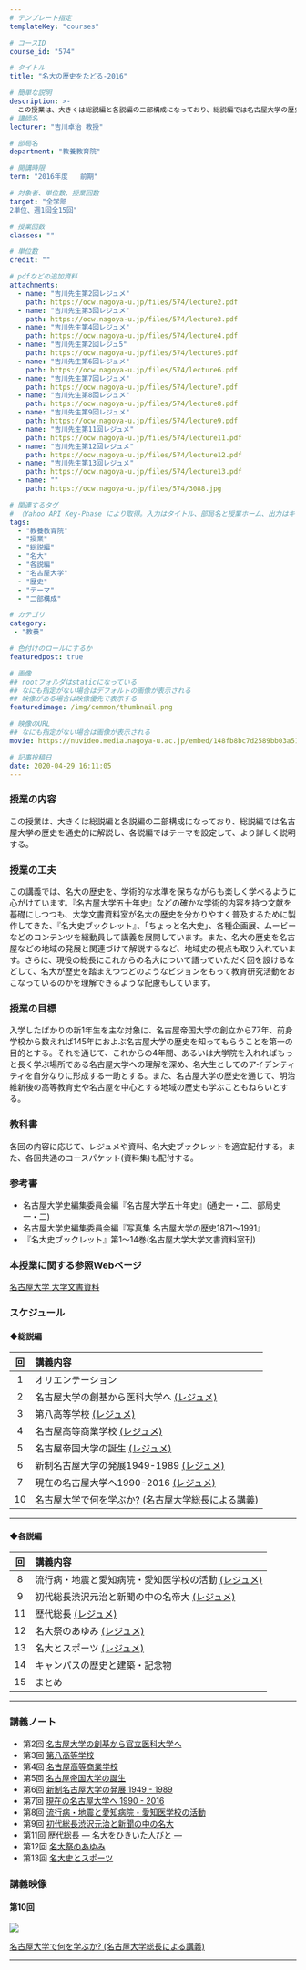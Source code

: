 ```yaml
---
# テンプレート指定
templateKey: "courses"

# コースID
course_id: "574"

# タイトル
title: "名大の歴史をたどる-2016"

# 簡単な説明
description: >-
  この授業は、大きくは総説編と各説編の二部構成になっており、総説編では名古屋大学の歴史を通 史的に解説し、各説編ではテーマを設定して、より詳しく説明する。 ....
# 講師名
lecturer: "吉川卓治 教授"

# 部局名
department: "教養教育院"

# 開講時限
term: "2016年度	前期"

# 対象者、単位数、授業回数
target: "全学部
2単位、週1回全15回"

# 授業回数
classes: ""

# 単位数
credit: ""

# pdfなどの追加資料
attachments:
  - name: "吉川先生第2回レジュメ" 
    path: https://ocw.nagoya-u.jp/files/574/lecture2.pdf
  - name: "吉川先生第3回レジュメ" 
    path: https://ocw.nagoya-u.jp/files/574/lecture3.pdf
  - name: "吉川先生第4回レジュメ" 
    path: https://ocw.nagoya-u.jp/files/574/lecture4.pdf
  - name: "吉川先生第2回レジュ5" 
    path: https://ocw.nagoya-u.jp/files/574/lecture5.pdf
  - name: "吉川先生第6回レジュメ" 
    path: https://ocw.nagoya-u.jp/files/574/lecture6.pdf
  - name: "吉川先生第7回レジュメ" 
    path: https://ocw.nagoya-u.jp/files/574/lecture7.pdf
  - name: "吉川先生第8回レジュメ" 
    path: https://ocw.nagoya-u.jp/files/574/lecture8.pdf
  - name: "吉川先生第9回レジュメ" 
    path: https://ocw.nagoya-u.jp/files/574/lecture9.pdf
  - name: "吉川先生第11回レジュメ" 
    path: https://ocw.nagoya-u.jp/files/574/lecture11.pdf
  - name: "吉川先生第12回レジュメ" 
    path: https://ocw.nagoya-u.jp/files/574/lecture12.pdf
  - name: "吉川先生第13回レジュメ" 
    path: https://ocw.nagoya-u.jp/files/574/lecture13.pdf
  - name: "" 
    path: https://ocw.nagoya-u.jp/files/574/3088.jpg

# 関連するタグ
# （Yahoo API Key-Phase により取得。入力はタイトル、部局名と授業ホーム、出力はキーフレーズ（tags））
tags:
  - "教養教育院"
  - "授業"
  - "総説編"
  - "名大"
  - "各説編"
  - "名古屋大学"
  - "歴史"
  - "テーマ"
  - "二部構成"

# カテゴリ
category:
 - "教養"

# 色付けのロールにするか
featuredpost: true

# 画像
## rootフォルダはstaticになっている
## なにも指定がない場合はデフォルトの画像が表示される
## 映像がある場合は映像優先で表示する
featuredimage: /img/common/thumbnail.png

# 映像のURL
## なにも指定がない場合は画像が表示される
movie: https://nuvideo.media.nagoya-u.ac.jp/embed/148fb8bc7d2589bb03a51ffe4e721cced3608a9f

# 記事投稿日
date: 2020-04-29 16:11:05
---
```


### 授業の内容

この授業は、大きくは総説編と各説編の二部構成になっており、総説編では名古屋大学の歴史を通史的に解説し、各説編ではテーマを設定して、より詳しく説明する。


### 授業の工夫

この講義では、名大の歴史を、学術的な水準を保ちながらも楽しく学べるように心がけています。『名古屋大学五十年史』などの確かな学術的内容を持つ文献を基礎にしつつも、大学文書資料室が名大の歴史を分かりやすく普及するために製作してきた、『名大史ブックレット』、「ちょっと名大史」、各種企画展、ムービーなどのコンテンツを総動員して講義を展開しています。また、名大の歴史を名古屋などの地域の発展と関連づけて解説するなど、地域史の視点も取り入れています。さらに、現役の総長にこれからの名大について語っていただく回を設けるなどして、名大が歴史を踏まえつつどのようなビジョンをもって教育研究活動をおこなっているのかを理解できるような配慮もしています。





<h3>授業の目標</h3>
<p>
入学したばかりの新1年生を主な対象に、名古屋帝国大学の創立から77年、前身学校から数えれば145年におよぶ名古屋大学の歴史を知ってもらうことを第一の目的とする。それを通じて、これからの4年間、あるいは大学院を入れればもっと長く学ぶ場所である名古屋大学への理解を深め、名大生としてのアイデンティティを自分なりに形成する一助とする。また、名古屋大学の歴史を通じて、明治維新後の高等教育史や名古屋を中心とする地域の歴史も学ぶこともねらいとする。
</p>

<h3>教科書</h3>
<p>
各回の内容に応じて、レジュメや資料、名大史ブックレットを適宜配付する。また、各回共通のコースパケット(資料集)も配付する。
</p>

<h3>参考書 </h3>
<ul>
<li>名古屋大学史編集委員会編『名古屋大学五十年史』(通史一・二、部局史一・二)</li>
<li>名古屋大学史編集委員会編『写真集 名古屋大学の歴史1871～1991』</li>
<li>『名大史ブックレット』第1～14巻(名古屋大学大学文書資料室刊)</li>
</ul>

### 本授業に関する参照Webページ
[名古屋大学 大学文書資料](http://nua.jimu.nagoya-u.ac.jp/)



### スケジュール

#### ◆総説編

| 回  | 講義内容 |
|:--:|:---|
|1    | オリエンテーション |
|2    | 名古屋大学の創基から医科大学へ [(レジュメ)](https://ocw.nagoya-u.jp/files/574/lecture2.pdf) |
|3    | 第八高等学校 [(レジュメ)](https://ocw.nagoya-u.jp/files/574/lecture3.pdf)  |
|4    | 名古屋高等商業学校 [(レジュメ)](https://ocw.nagoya-u.jp/files/574/lecture4.pdf)  |
|5    | 名古屋帝国大学の誕生 [(レジュメ)](https://ocw.nagoya-u.jp/files/574/lecture5.pdf) |
|6    | 新制名古屋大学の発展1949-1989 [(レジュメ)](https://ocw.nagoya-u.jp/files/574/lecture6.pdf) |
|7    | 現在の名古屋大学へ1990-2016 [(レジュメ)](https://ocw.nagoya-u.jp/files/574/lecture7.pdf) |
|10   | [名古屋大学で何を学ぶか? (名古屋大学総長による講義)](https://nuvideo.media.nagoya-u.ac.jp/embed/148fb8bc7d2589bb03a51ffe4e721cced3608a9f) |
--------

#### ◆各説編
| 回  | 講義内容 |
|:--:|:---|
|8    | 流行病・地震と愛知病院・愛知医学校の活動 [(レジュメ)](https://ocw.nagoya-u.jp/files/574/lecture8.pdf) |
|9    | 初代総長渋沢元治と新聞の中の名帝大 [(レジュメ)](https://ocw.nagoya-u.jp/files/574/lecture9.pdf)  |
|11   | 歴代総長 [(レジュメ)](https://ocw.nagoya-u.jp/files/574/lecture11.pdf)  |
|12   | 名大祭のあゆみ [(レジュメ)](https://ocw.nagoya-u.jp/files/574/lecture12.pdf) |
|13   | 名大とスポーツ [(レジュメ)](https://ocw.nagoya-u.jp/files/574/lecture13.pdf)  |
|14   | キャンパスの歴史と建築・記念物 |
|15   | まとめ  |
----------


### 講義ノート

* 第2回 [名古屋大学の創基から官立医科大学へ](https://ocw.nagoya-u.jp/files/574/lecture2.pdf) 
* 第3回 [第八高等学校](https://ocw.nagoya-u.jp/files/574/lecture3.pdf) 
* 第4回 [名古屋高等商業学校](https://ocw.nagoya-u.jp/files/574/lecture4.pdf) 
* 第5回 [名古屋帝国大学の誕生](https://ocw.nagoya-u.jp/files/574/lecture5.pdf) 
* 第6回 [新制名古屋大学の発展 1949 - 1989](https://ocw.nagoya-u.jp/files/574/lecture6.pdf) 
* 第7回 [現在の名古屋大学へ 1990 - 2016](https://ocw.nagoya-u.jp/files/574/lecture7.pdf) 
* 第8回 [流行病・地震と愛知病院・愛知医学校の活動](https://ocw.nagoya-u.jp/files/574/lecture8.pdf) 
* 第9回 [初代総長渋沢元治と新聞の中の名大](https://ocw.nagoya-u.jp/files/574/lecture9.pdf) 
* 第11回 [歴代総長 — 名大をひきいた人びと —](https://ocw.nagoya-u.jp/files/574/lecture11.pdf) 
* 第12回 [名大祭のあゆみ](https://ocw.nagoya-u.jp/files/574/lecture12.pdf) 
* 第13回 [名大史とスポーツ](https://ocw.nagoya-u.jp/files/574/lecture13.pdf) 

### 講義映像

#### 第10回<br>

![](https://ocw.nagoya-u.jp/files/574/3088.jpg) 

[名古屋大学で何を学ぶか? (名古屋大学総長による講義) ](http://studio.media.nagoya-u.ac.jp/videos/watch.php?v=9ef43272497c7d5583dbb3664564b942bf069c7b
)










-----